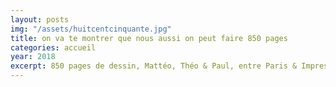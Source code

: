 ```yaml
---
layout: posts
img: "/assets/huitcentcinquante.jpg"
title: on va te montrer que nous aussi on peut faire 850 pages
categories: accueil
year: 2018
excerpt: 850 pages de dessin, Mattéo, Théo & Paul, entre Paris & Impression, dans la journée
---
```

